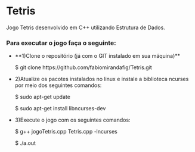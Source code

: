 # Tetris
 Jogo Tetris desenvolvido em C++ utilizando Estrutura de Dados.
 
### Para executar o jogo faça o seguinte:
<ul>
<li><p>**1)Clone o repositório (já com o GIT instalado em sua máquina)**<p> $ git clone https://github.com/fabiomirandafig/Tetris.git</p></p></li>

<li>2)Atualize os pacotes instalados no linux e instale a biblioteca ncurses por meio dos seguintes comandos: <p>$ sudo apt-get update</p>
<p>$ sudo apt-get install libncurses-dev</p></li>

<li><p>3)Execute o jogo com os seguintes comandos:</p><p> $ g++ jogoTetris.cpp Tetris.cpp -lncurses</p>

<p>$ ./a.out</p></li>
</ul>
